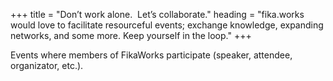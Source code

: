 +++
title = "Don’t work alone.  Let’s collaborate."
heading = "fika.works would love to facilitate resourceful events; exchange knowledge, expanding networks, and some more. Keep yourself in the loop."
+++

Events where members of FikaWorks participate (speaker, attendee, organizator, etc.).


